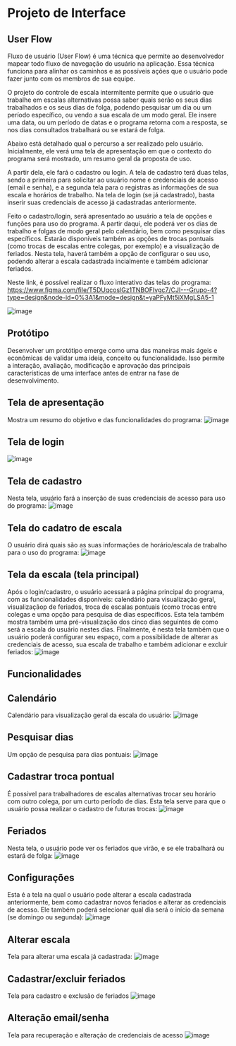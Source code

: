 
# Projeto de Interface

## User Flow

Fluxo de usuário (User Flow) é uma técnica que permite ao desenvolvedor mapear todo fluxo de navegação do usuário na aplicação. Essa técnica funciona para alinhar os caminhos e as possíveis ações que o usuário pode fazer junto com os membros de sua equipe.

O projeto do controle de escala intermitente permite que o usuário que trabalhe em escalas alternativas possa saber quais serão os seus dias trabalhados e os seus dias de folga, podendo pesquisar um dia ou um período específico, ou vendo a sua escala de um modo geral. Ele insere uma data, ou um período de datas e o programa retorna com a resposta, se nos dias consultados trabalhará ou se estará de folga.

Abaixo está detalhado qual o percurso a ser realizado pelo usuário. Inicialmente, ele verá uma tela de apresentação em que o contexto do programa será mostrado, um resumo geral da proposta de uso. 

A partir dela, ele fará o cadastro ou login. A tela de cadastro terá duas telas, sendo a primeira para solicitar ao usuário nome e credenciais de acesso (email e senha), e a segunda tela para o registras as informações de sua escala e horários de trabalho. Na tela de login (se já cadastrado), basta inserir suas credenciais de acesso já cadastradas anteriormente.

Feito o cadastro/login, será apresentado ao usuário a tela de opções e funções para uso do programa. A partir daqui, ele poderá ver os dias de trabalho e folgas de modo geral pelo calendário, bem como pesquisar dias específicos. Estarão disponíveis também as opções de trocas pontuais (como trocas de escalas entre colegas, por exemplo) e a visualização de feriados. Nesta tela, haverá também a opção de configurar o seu uso, podendo alterar a escala cadastrada incialmente e também adicionar feriados.

Neste link, é possível realizar o fluxo interativo das telas do programa:
https://www.figma.com/file/T5DUqcoslGz1TNBOFIvgc7/CJI---Grupo-4?type=design&node-id=0%3A1&mode=design&t=yaPFyMt5iXMgLSA5-1

![image](https://github.com/ICEI-PUC-Minas-PMV-ADS/pmv-ads-2023-2-e1-proj-web-t3-Grupo4/assets/110932147/6b9cc9cb-91ef-42e1-9f81-84aeefa1c0bf)

## Protótipo

Desenvolver um protótipo emerge como uma das maneiras mais ágeis e econômicas de validar uma ideia, conceito ou funcionalidade. Isso permite a interação, avaliação, modificação e aprovação das principais características de uma interface antes de entrar na fase de desenvolvimento. 

## Tela de apresentação
Mostra um resumo do objetivo e das funcionalidades do programa:
![image](https://github.com/ICEI-PUC-Minas-PMV-ADS/pmv-ads-2023-2-e1-proj-web-t3-Grupo4/assets/110932147/067c08aa-c86a-4996-a378-5dc9bc93eabc)

## Tela de login
![image](https://github.com/ICEI-PUC-Minas-PMV-ADS/pmv-ads-2023-2-e1-proj-web-t3-Grupo4/assets/110932147/919d8ee5-43df-436a-bc03-6ac10740f9ff)

## Tela de cadastro
Nesta tela, usuário fará a inserção de suas credenciais de acesso para uso do programa:
![image](https://github.com/ICEI-PUC-Minas-PMV-ADS/pmv-ads-2023-2-e1-proj-web-t3-Grupo4/assets/110932147/3a9cd3b2-0f15-4fb1-bdd1-878728cb9ded)

## Tela do cadatro de escala
O usuário dirá quais são as suas informações de horário/escala de trabalho para o uso do programa:
![image](https://github.com/ICEI-PUC-Minas-PMV-ADS/pmv-ads-2023-2-e1-proj-web-t3-Grupo4/assets/110932147/373db616-2a93-4b18-b94e-d6cd2cd9fe05)

## Tela da escala (tela principal)
Após o login/cadastro, o usuário acessará a página principal do programa, com as funcionalidades disponíveis: calendário para visualização geral, visualizaçãop de feriados, troca de escalas pontuais (como trocas entre colegas e uma opção para pesquisa de dias específicos. Esta tela também mostra também uma pré-visualização dos cinco dias seguintes de como será a escala do usuário nestes dias. FInalmente, é nesta tela também que o usuário poderá configurar seu espaço, com a possibilidade de alterar as credenciais de acesso, sua escala de trabalho e também adicionar e excluir feriados:
![image](https://github.com/ICEI-PUC-Minas-PMV-ADS/pmv-ads-2023-2-e1-proj-web-t3-Grupo4/assets/110932147/bba00c6f-62c1-4ee3-b631-b6663e2f9500)

## Funcionalidades
## Calendário
Calendário para visualização geral da escala do usuário:
![image](https://github.com/ICEI-PUC-Minas-PMV-ADS/pmv-ads-2023-2-e1-proj-web-t3-Grupo4/assets/110932147/ba10f65b-1b71-4645-93e7-e369fbc0ad35)

## Pesquisar dias
Um opção de pesquisa para dias pontuais:
![image](https://github.com/ICEI-PUC-Minas-PMV-ADS/pmv-ads-2023-2-e1-proj-web-t3-Grupo4/assets/110932147/d141de1a-66be-468c-86a5-eacdb414a2e3)

## Cadastrar troca pontual
É possível para trabalhadores de escalas alternativas trocar seu horário com outro colega, por um curto período de dias. Esta tela serve para que o usuário possa realizar o cadastro de futuras trocas:
![image](https://github.com/ICEI-PUC-Minas-PMV-ADS/pmv-ads-2023-2-e1-proj-web-t3-Grupo4/assets/110932147/3a8c9dbe-f7d2-4071-86d9-1f1d384e6be4)

## Feriados
Nesta tela, o usuário pode ver os feriados que virão, e se ele trabalhará ou estará de folga:
![image](https://github.com/ICEI-PUC-Minas-PMV-ADS/pmv-ads-2023-2-e1-proj-web-t3-Grupo4/assets/110932147/025ad5d4-5bc9-4fdb-9afc-052738a00ef2)

## Configurações 
Esta é a tela na qual o usuário pode alterar a escala cadastrada anteriormente, bem como cadastrar novos feriados e alterar as credenciais de acesso. Ele também poderá selecionar qual dia será o início da semana (se domingo ou segunda):
![image](https://github.com/ICEI-PUC-Minas-PMV-ADS/pmv-ads-2023-2-e1-proj-web-t3-Grupo4/assets/110932147/134326d3-2ae7-4f07-9330-46663c3cf7b3)

## Alterar escala
Tela para alterar uma escala já cadastrada:
![image](https://github.com/ICEI-PUC-Minas-PMV-ADS/pmv-ads-2023-2-e1-proj-web-t3-Grupo4/assets/110932147/0131ce2a-8379-4704-8412-826ca23831ef)

## Cadastrar/excluir feriados
Tela para cadastro e exclusão de feriados
![image](https://github.com/ICEI-PUC-Minas-PMV-ADS/pmv-ads-2023-2-e1-proj-web-t3-Grupo4/assets/110932147/f93d9ba2-62c8-4b2d-ac35-e28544d2f1a5)

## Alteração email/senha
Tela para recuperação e alteração de credenciais de acesso
![image](https://github.com/ICEI-PUC-Minas-PMV-ADS/pmv-ads-2023-2-e1-proj-web-t3-Grupo4/assets/110932147/50802293-ae2e-42be-b5b0-6af751f63a0e)



